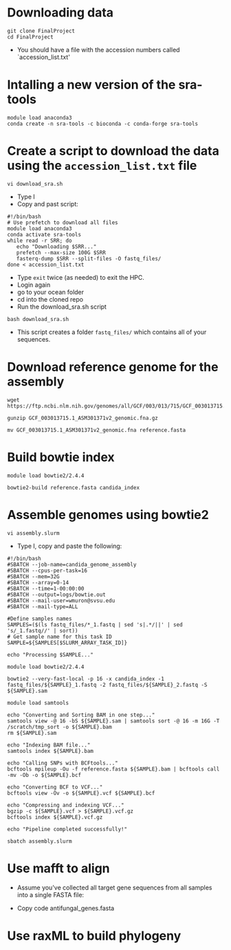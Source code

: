 # Downloading data
```
git clone FinalProject
cd FinalProject
```
- You should have a file with the accession numbers called `accession_list.txt'

# Intalling a new version of the sra-tools

```
module load anaconda3
conda create -n sra-tools -c bioconda -c conda-forge sra-tools
```

# Create a script to download the data using the `accession_list.txt` file

```
vi download_sra.sh
```

- Type I
- Copy and past script:

```
#!/bin/bash
# Use prefetch to download all files
module load anaconda3
conda activate sra-tools
while read -r SRR; do
   echo "Downloading $SRR..."
   prefetch --max-size 100G $SRR
   fasterq-dump $SRR --split-files -O fastq_files/
done < accession_list.txt
```
- Type `exit` twice (as needed) to exit the HPC.
- Login again
- go to your ocean folder
- cd into the cloned repo
- Run the download_sra.sh script

```
bash download_sra.sh
```
- This script creates a folder `fastq_files/` which contains all of your sequences.

# Download reference genome for the assembly
```
wget https://ftp.ncbi.nlm.nih.gov/genomes/all/GCF/003/013/715/GCF_003013715.1_ASM301371v2/GCF_003013715.1_ASM301371v2_genomic.fna.gz
```
```
gunzip GCF_003013715.1_ASM301371v2_genomic.fna.gz
```
```
mv GCF_003013715.1_ASM301371v2_genomic.fna reference.fasta
```

# Build bowtie index
```
module load bowtie2/2.4.4
```
```
bowtie2-build reference.fasta candida_index
```
# Assemble genomes using bowtie2
```
vi assembly.slurm
```
- Type I, copy and paste the following:
```
#!/bin/bash
#SBATCH --job-name=candida_genome_assembly
#SBATCH --cpus-per-task=16
#SBATCH --mem=32G
#SBATCH --array=0-14
#SBATCH --time=1-00:00:00
#SBATCH --output=logs/bowtie.out
#SBATCH --mail-user=wmuron@svsu.edu
#SBATCH --mail-type=ALL

#Define samples names
SAMPLES=($(ls fastq_files/*_1.fastq | sed 's|.*/||' | sed 's/_1.fastq//' | sort))
# Get sample name for this task ID
SAMPLE=${SAMPLES[$SLURM_ARRAY_TASK_ID]}

echo "Processing $SAMPLE..."

module load bowtie2/2.4.4

bowtie2 --very-fast-local -p 16 -x candida_index -1 fastq_files/${SAMPLE}_1.fastq -2 fastq_files/${SAMPLE}_2.fastq -S ${SAMPLE}.sam

module load samtools

echo "Converting and Sorting BAM in one step..."
samtools view -@ 16 -bS ${SAMPLE}.sam | samtools sort -@ 16 -m 16G -T /scratch/tmp_sort -o ${SAMPLE}.bam
rm ${SAMPLE}.sam

echo "Indexing BAM file..."
samtools index ${SAMPLE}.bam

echo "Calling SNPs with BCFtools..."
bcftools mpileup -Ou -f reference.fasta ${SAMPLE}.bam | bcftools call -mv -Ob -o ${SAMPLE}.bcf

echo "Converting BCF to VCF..."
bcftools view -Ov -o ${SAMPLE}.vcf ${SAMPLE}.bcf

echo "Compressing and indexing VCF..."
bgzip -c ${SAMPLE}.vcf > ${SAMPLE}.vcf.gz
bcftools index ${SAMPLE}.vcf.gz

echo "Pipeline completed successfully!"
```

```
sbatch assembly.slurm
```

# Use mafft to align
   - Assume you've collected all target gene sequences from all samples into a    single FASTA file:

-   Copy code
antifungal_genes.fasta

# Use raxML to build phylogeny
